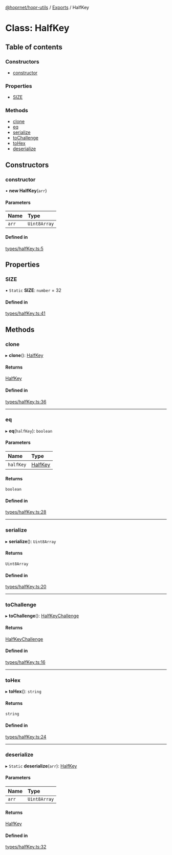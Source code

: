 [@hoprnet/hopr-utils](../README.md) / [Exports](../modules.md) / HalfKey

# Class: HalfKey

## Table of contents

### Constructors

- [constructor](halfkey.md#constructor)

### Properties

- [SIZE](halfkey.md#size)

### Methods

- [clone](halfkey.md#clone)
- [eq](halfkey.md#eq)
- [serialize](halfkey.md#serialize)
- [toChallenge](halfkey.md#tochallenge)
- [toHex](halfkey.md#tohex)
- [deserialize](halfkey.md#deserialize)

## Constructors

### constructor

• **new HalfKey**(`arr`)

#### Parameters

| Name | Type |
| :------ | :------ |
| `arr` | `Uint8Array` |

#### Defined in

[types/halfKey.ts:5](https://github.com/hoprnet/hoprnet/blob/master/packages/utils/src/types/halfKey.ts#L5)

## Properties

### SIZE

▪ `Static` **SIZE**: `number` = 32

#### Defined in

[types/halfKey.ts:41](https://github.com/hoprnet/hoprnet/blob/master/packages/utils/src/types/halfKey.ts#L41)

## Methods

### clone

▸ **clone**(): [HalfKey](halfkey.md)

#### Returns

[HalfKey](halfkey.md)

#### Defined in

[types/halfKey.ts:36](https://github.com/hoprnet/hoprnet/blob/master/packages/utils/src/types/halfKey.ts#L36)

___

### eq

▸ **eq**(`halfKey`): `boolean`

#### Parameters

| Name | Type |
| :------ | :------ |
| `halfKey` | [HalfKey](halfkey.md) |

#### Returns

`boolean`

#### Defined in

[types/halfKey.ts:28](https://github.com/hoprnet/hoprnet/blob/master/packages/utils/src/types/halfKey.ts#L28)

___

### serialize

▸ **serialize**(): `Uint8Array`

#### Returns

`Uint8Array`

#### Defined in

[types/halfKey.ts:20](https://github.com/hoprnet/hoprnet/blob/master/packages/utils/src/types/halfKey.ts#L20)

___

### toChallenge

▸ **toChallenge**(): [HalfKeyChallenge](halfkeychallenge.md)

#### Returns

[HalfKeyChallenge](halfkeychallenge.md)

#### Defined in

[types/halfKey.ts:16](https://github.com/hoprnet/hoprnet/blob/master/packages/utils/src/types/halfKey.ts#L16)

___

### toHex

▸ **toHex**(): `string`

#### Returns

`string`

#### Defined in

[types/halfKey.ts:24](https://github.com/hoprnet/hoprnet/blob/master/packages/utils/src/types/halfKey.ts#L24)

___

### deserialize

▸ `Static` **deserialize**(`arr`): [HalfKey](halfkey.md)

#### Parameters

| Name | Type |
| :------ | :------ |
| `arr` | `Uint8Array` |

#### Returns

[HalfKey](halfkey.md)

#### Defined in

[types/halfKey.ts:32](https://github.com/hoprnet/hoprnet/blob/master/packages/utils/src/types/halfKey.ts#L32)
